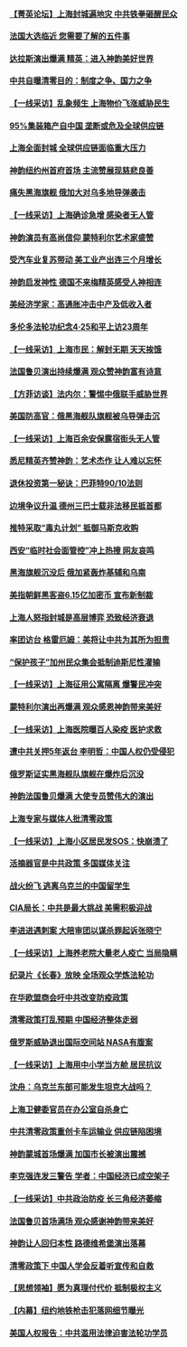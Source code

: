 #### [【菁英论坛】上海封城遍地灾 中共铁拳砸醒民众](../pages/nf4514/n13713359.md) 
#### [法国大选临近 您需要了解的五件事](../pages/nf4514/n13713232.md) 
#### [达拉斯演出爆满 精英：进入神韵美好世界](../pages/nf4514/n13713215.md) 
#### [中共自曝清零目的：制度之争、国力之争](../pages/nf4514/n13713321.md) 
#### [【一线采访】乱象频生 上海物价飞涨威胁民生](../pages/nf4514/n13712777.md) 
#### [95%集装箱产自中国 垄断或危及全球供应链](../pages/nf4514/n13713305.md) 
#### [上海全面封城 全球供应链面临重大压力](../pages/nf4514/n13713284.md) 
#### [神韵纽约州首府首场 主流赞展现慈悲良善](../pages/nf4514/n13713124.md) 
#### [痛失黑海旗舰 俄加大对乌多地导弹袭击](../pages/nf4514/n13713233.md) 
#### [【一线采访】上海确诊急增 感染者无人管](../pages/nf4514/n13713003.md) 
#### [神韵演员有高尚信仰 蒙特利尔艺术家盛赞](../pages/nf4514/n13713079.md) 
#### [受汽车业复苏带动 美工业产出连三个月增长](../pages/nf4514/n13712990.md) 
#### [神韵启发神性 德国不来梅精英感受人神相连](../pages/nf4514/n13713026.md) 
#### [美经济学家：高通胀冲击中产及低收入者](../pages/nf4514/n13712803.md) 
#### [多伦多法轮功纪念4·25和平上访23周年](../pages/nf4514/n13712658.md) 
#### [【一线采访】上海市民：解封无期 天天挨饿](../pages/nf4514/n13712785.md) 
#### [法国鲁贝演出持续爆满 观众赞神韵富有诗意](../pages/nf4514/n13712829.md) 
#### [【方菲访谈】法内尔：警惕中俄联手威胁世界](../pages/nf4514/n13712693.md) 
#### [美国防高官：俄黑海舰队旗舰被乌导弹击沉](../pages/nf4514/n13712708.md) 
#### [【一线采访】上海百余安保露宿街头无人管](../pages/nf4514/n13712704.md) 
#### [悉尼精英齐赞神韵：艺术杰作 让人难以忘怀](../pages/nf4514/n13712635.md) 
#### [退休投资第一秘诀：巴菲特90/10法则](../pages/nf4514/n13712381.md) 
#### [边境争议升温 德州三巴士载非法移民抵首都](../pages/nf4514/n13712652.md) 
#### [推特采取“毒丸计划” 抵御马斯克收购](../pages/nf4514/n13712657.md) 
#### [西安“临时社会面管控”冲上热搜 网友哀鸣](../pages/nf4514/n13712641.md) 
#### [黑海旗舰沉没后 俄加紧轰炸基辅和乌南](../pages/nf4514/n13712367.md) 
#### [美指朝鲜黑客盗6.15亿加密币 宣布新制裁](../pages/nf4514/n13712532.md) 
#### [上海人怒指封城是高层博弈 恐致经济衰退](../pages/nf4514/n13712491.md) 
#### [率团访台 格雷厄姆：美将让中共为其所为担责](../pages/nf4514/n13712337.md) 
#### [“保护孩子”加州民众集会抵制迪斯尼性灌输](../pages/nf4514/n13712054.md) 
#### [【一线采访】上海征用公寓隔离 爆警民冲突](../pages/nf4514/n13712102.md) 
#### [蒙特利尔演出再爆满 观众感恩神韵带来美好](../pages/nf4514/n13712253.md) 
#### [【一线采访】上海医院曝百人染疫 医护求救](../pages/nf4514/n13712174.md) 
#### [遭中共关押5年返台 李明哲：中国人权仍受侵犯](../pages/nf4514/n13712066.md) 
#### [俄罗斯证实黑海舰队旗舰在爆炸后沉没](../pages/nf4514/n13711974.md) 
#### [神韵法国鲁贝爆满 大使专员赞伟大的演出](../pages/nf4514/n13712067.md) 
#### [上海专家与媒体人批清零政策](../pages/nf4514/n13712012.md) 
#### [【一线采访】上海小区居民发SOS：快崩溃了](../pages/nf4514/n13711016.md) 
#### [活摘器官是中共政策 多国媒体关注](../pages/nf4514/n13708476.md) 
#### [战火纷飞 逃离乌克兰的中国留学生](../pages/nf4514/n13711880.md) 
#### [CIA局长：中共是最大挑战 美需积极迎战](../pages/nf4514/n13711862.md) 
#### [李进进遇刺案 大陪审团以谋杀罪起诉张晓宁](../pages/nf4514/n13711271.md) 
#### [【一线采访】上海养老院大量老人疫亡 当局隐瞒](../pages/nf4514/n13711567.md) 
#### [纪录片《长春》放映 全场观众学炼法轮功](../pages/nf4514/n13710947.md) 
#### [在华欧盟商会吁中共改变防疫政策](../pages/nf4514/n13711827.md) 
#### [清零政策打乱预期 中国经济整体走弱](../pages/nf4514/n13711805.md) 
#### [俄罗斯威胁退出国际空间站 NASA有腹案](../pages/nf4514/n13711750.md) 
#### [【一线采访】上海用中小学当方舱 居民抗议](../pages/nf4514/n13711641.md) 
#### [沈舟：乌克兰东部可能发生坦克大战吗？](../pages/nf4514/n13711146.md) 
#### [上海卫健委官员在办公室自杀身亡](../pages/nf4514/n13711153.md) 
#### [中共清零政策重创卡车运输业 供应链陷困境](../pages/nf4514/n13711342.md) 
#### [神韵蒙城首场爆满 加国市长被演出震撼](../pages/nf4514/n13711359.md) 
#### [李克强连发三警告 学者：中国经济已成空架子](../pages/nf4514/n13711203.md) 
#### [【一线采访】中共政治防疫 长三角经济萎缩](../pages/nf4514/n13711155.md) 
#### [法国鲁贝首场满场 观众感谢神韵带来美好](../pages/nf4514/n13711261.md) 
#### [神韵让人回归本性 路德维希堡演出落幕](../pages/nf4514/n13711249.md) 
#### [清零政策下 中国人学会反着听宣传和自救](../pages/nf4514/n13711002.md) 
#### [【思想领袖】愿为真理付代价 抵制极权主义](../pages/nf4514/n13709412.md) 
#### [【内幕】纽约地铁枪击犯落网细节曝光](../pages/nf4514/n13710984.md) 
#### [美国人权报告：中共滥用法律迫害法轮功学员](../pages/nf4514/n13710903.md) 
